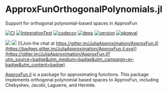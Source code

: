 # ApproxFunOrthogonalPolynomials.jl
Support for orthogonal polynomial-based spaces in ApproxFun

[![CI](https://github.com/JuliaApproximation/ApproxFunOrthogonalPolynomials.jl/actions/workflows/ci.yml/badge.svg)](https://github.com/JuliaApproximation/ApproxFunOrthogonalPolynomials.jl/actions/workflows/ci.yml)
[![IntegrationTest](https://github.com/JuliaApproximation/ApproxFunOrthogonalPolynomials.jl/actions/workflows/downstream.yml/badge.svg)](https://github.com/JuliaApproximation/ApproxFunOrthogonalPolynomials.jl/actions/workflows/downstream.yml)
[![codecov](https://codecov.io/gh/JuliaApproximation/ApproxFunOrthogonalPolynomials.jl/branch/master/graph/badge.svg)](https://codecov.io/gh/JuliaApproximation/ApproxFunOrthogonalPolynomials.jl)
[![deps](https://juliahub.com/docs/ApproxFunOrthogonalPolynomials/deps.svg)](https://juliahub.com/ui/Packages/ApproxFunOrthogonalPolynomials/bk9eW?t=2)
[![version](https://juliahub.com/docs/ApproxFunOrthogonalPolynomials/version.svg)](https://juliahub.com/ui/Packages/ApproxFunOrthogonalPolynomials/bk9eW)
[![pkgeval](https://juliahub.com/docs/General/ApproxFunOrthogonalPolynomials/stable/pkgeval.svg)](https://juliahub.com/ui/Packages/General/ApproxFunOrthogonalPolynomials)

[![](https://img.shields.io/badge/docs-stable-blue.svg)](https://JuliaApproximation.github.io/ApproxFun.jl/stable)
[![](https://img.shields.io/badge/docs-dev-blue.svg)](https://JuliaApproximation.github.io/ApproxFun.jl/dev)
[![Join the chat at https://gitter.im/JuliaApproximation/ApproxFun.jl](https://badges.gitter.im/JuliaApproximation/ApproxFun.jl.svg)](https://gitter.im/JuliaApproximation/ApproxFun.jl?utm_source=badge&utm_medium=badge&utm_campaign=pr-badge&utm_content=badge)



[ApproxFun.jl](https://github.com/JuliaApproximation/ApproxFun.jl) is a package for approximating functions. This package implements orthogonal polynomial based spaces to ApproxFun, including Chebyshev, Jacobi, Laguerre, and Hermite.
